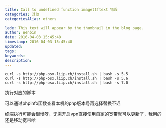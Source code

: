 ```yaml
---
title: Call to undefined function imagettftext 错误
categories: 其他
categoriesAlias: others

lede: This text will appear by the thumbnail in the blog page.
author: Wenbin
date: 2016-04-03 15:45:48
timestamp: 2016-04-03 15:45:48
updated:
tags:
keywords:
description:
---
```



```
curl -s http://php-osx.liip.ch/install.sh | bash -s 5.5
curl -s http://php-osx.liip.ch/install.sh | bash -s 5.6
curl -s http://php-osx.liip.ch/install.sh | bash -s 7.0
```
执行对应的脚本

可以通过phpinfo函数查看本机的php版本号再选择替换不迟

终端执行可能会很慢呀，无需开启vpn直接使用自家的宽带就可以更新了，我用的还是移动宽带哈
